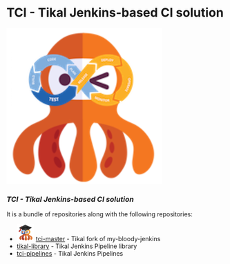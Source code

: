# TCI - Tikal Jenkins-based CI solution

![tci](src/resources/images/tci.png)


### ***TCI - Tikal Jenkins-based CI solution***

It is a bundle of repositories along with the following repositories:
* <img src="./src/resources/images/tci-master.png" width="40" height="40"> [tci-master](https://github.com/TikalCI/tci-master) - Tikal fork of my-bloody-jenkins
* [tikal-library](https://github.com/TikalCI/tci-library) - Tikal Jenkins Pipeline library
* [tci-pipelines](https://github.com/TikalCI/tci-pipelines) - Tikal Jenkins Pipelines
